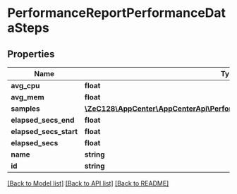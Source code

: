 # PerformanceReportPerformanceDataSteps

## Properties
Name | Type | Description | Notes
------------ | ------------- | ------------- | -------------
**avg_cpu** | **float** |  | [optional] 
**avg_mem** | **float** |  | [optional] 
**samples** | [**\ZeC128\AppCenter\AppCenterApi\PerformanceReportPerformanceDataSamples[]**](PerformanceReportPerformanceDataSamples.md) |  | [optional] 
**elapsed_secs_end** | **float** |  | [optional] 
**elapsed_secs_start** | **float** |  | [optional] 
**elapsed_secs** | **float** |  | [optional] 
**name** | **string** |  | [optional] 
**id** | **string** |  | [optional] 

[[Back to Model list]](../README.md#documentation-for-models) [[Back to API list]](../README.md#documentation-for-api-endpoints) [[Back to README]](../README.md)


